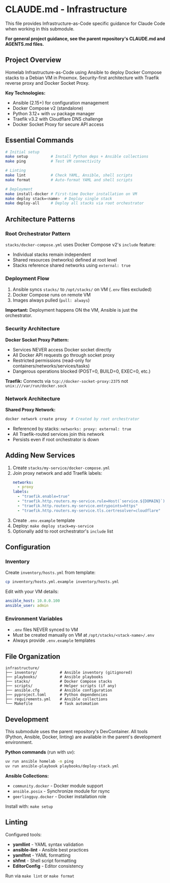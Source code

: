 # CLAUDE.md - Infrastructure

This file provides Infrastructure-as-Code specific guidance for Claude Code when working in this submodule.

**For general project guidance, see the parent repository's CLAUDE.md and AGENTS.md files.**

## Project Overview

Homelab Infrastructure-as-Code using Ansible to deploy Docker Compose stacks to a Debian VM in Proxmox. Security-first architecture with Traefik reverse proxy and Docker Socket Proxy.

**Key Technologies:**
- Ansible (2.15+) for configuration management
- Docker Compose v2 (standalone)
- Python 3.12+ with `uv` package manager
- Traefik v3.2 with Cloudflare DNS challenge
- Docker Socket Proxy for secure API access

## Essential Commands

```bash
# Initial setup
make setup          # Install Python deps + Ansible collections
make ping           # Test VM connectivity

# Linting
make lint           # Check YAML, Ansible, shell scripts
make format         # Auto-format YAML and shell scripts

# Deployment
make install-docker # First-time Docker installation on VM
make deploy stack=<name>  # Deploy single stack
make deploy-all     # Deploy all stacks via root orchestrator
```

## Architecture Patterns

### Root Orchestrator Pattern

`stacks/docker-compose.yml` uses Docker Compose v2's `include` feature:
- Individual stacks remain independent
- Shared resources (networks) defined at root level
- Stacks reference shared networks using `external: true`

### Deployment Flow

1. Ansible syncs `stacks/` to `/opt/stacks/` on VM (`.env` files excluded)
2. Docker Compose runs on remote VM
3. Images always pulled (`pull: always`)

**Important:** Deployment happens ON the VM, Ansible is just the orchestrator.

### Security Architecture

**Docker Socket Proxy Pattern:**
- Services NEVER access Docker socket directly
- All Docker API requests go through socket proxy
- Restricted permissions (read-only for containers/networks/services/tasks)
- Dangerous operations blocked (POST=0, BUILD=0, EXEC=0, etc.)

**Traefik:** Connects via `tcp://docker-socket-proxy:2375` not `unix:///var/run/docker.sock`

### Network Architecture

**Shared Proxy Network:**
```bash
docker network create proxy  # Created by root orchestrator
```
- Referenced by stacks: `networks: proxy: external: true`
- All Traefik-routed services join this network
- Persists even if root orchestrator is down

## Adding New Services

1. Create `stacks/my-service/docker-compose.yml`
2. Join proxy network and add Traefik labels:
   ```yaml
   networks:
     - proxy
   labels:
     - "traefik.enable=true"
     - "traefik.http.routers.my-service.rule=Host(`service.${DOMAIN}`)"
     - "traefik.http.routers.my-service.entrypoints=https"
     - "traefik.http.routers.my-service.tls.certresolver=cloudflare"
   ```
3. Create `.env.example` template
4. Deploy: `make deploy stack=my-service`
5. Optionally add to root orchestrator's `include` list

## Configuration

### Inventory

Create `inventory/hosts.yml` from template:
```bash
cp inventory/hosts.yml.example inventory/hosts.yml
```

Edit with your VM details:
```yaml
ansible_host: 10.0.0.100
ansible_user: admin
```

### Environment Variables

- `.env` files NEVER synced to VM
- Must be created manually on VM at `/opt/stacks/<stack-name>/.env`
- Always provide `.env.example` templates

## File Organization

```
infrastructure/
├── inventory/          # Ansible inventory (gitignored)
├── playbooks/          # Ansible playbooks
├── stacks/             # Docker Compose stacks
├── scripts/            # Helper scripts (if any)
├── ansible.cfg         # Ansible configuration
├── pyproject.toml      # Python dependencies
├── requirements.yml    # Ansible collections
└── Makefile            # Task automation
```

## Development

This submodule uses the parent repository's DevContainer. All tools (Python, Ansible, Docker, linting) are available in the parent's development environment.

**Python commands** (run with uv):
```bash
uv run ansible homelab -m ping
uv run ansible-playbook playbooks/deploy-stack.yml
```

**Ansible Collections:**
- `community.docker` - Docker module support
- `ansible.posix` - Synchronize module for rsync
- `geerlingguy.docker` - Docker installation role

Install with: `make setup`

## Linting

Configured tools:
- **yamllint** - YAML syntax validation
- **ansible-lint** - Ansible best practices
- **yamlfmt** - YAML formatting
- **shfmt** - Shell script formatting
- **EditorConfig** - Editor consistency

Run via `make lint` or `make format`
